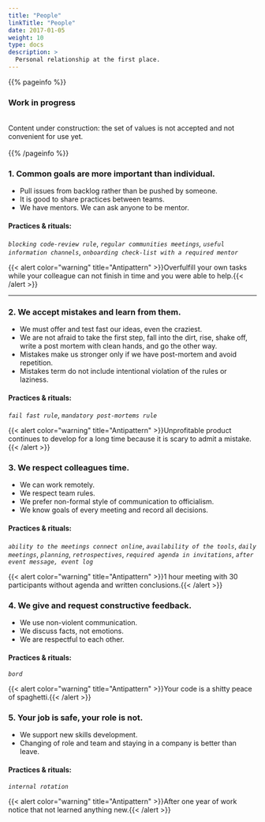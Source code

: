 ```yaml
---
title: "People"
linkTitle: "People"
date: 2017-01-05
weight: 10
type: docs
description: >
  Personal relationship at the first place.
---
```


{{% pageinfo %}}
<h3>Work in progress</h3><br />
Content under construction: the set of values is not accepted and not convenient for use yet. <br /><br />
{{% /pageinfo %}}

### 1. Common goals are more important than individual.

* Pull issues from backlog rather than be pushed by someone. 
* It is good to share practices between teams. 
* We have mentors. We can ask anyone to be mentor. 

#### Practices & rituals: 
*`blocking code-review rule`*, *`regular communities meetings`, `useful information channels`*, *`onboarding check-list with a required mentor`*

{{< alert color="warning" title="Antipattern" >}}Overfulfill your own tasks while your colleague can not finish in time and you were able to help.{{< /alert >}}

<hr>

### 2. We accept mistakes and learn from them.

* We must offer and test fast our ideas, even the craziest.
* We are not afraid to take the first step, fall into the dirt, rise, shake off, write a post mortem with clean hands, and go the other way. 
* Mistakes make us stronger only if we have post-mortem and avoid repetition. 
* Mistakes term do not include intentional violation of the rules or laziness. 

#### Practices & rituals: 
*`fail fast rule`*, *`mandatory post-mortems rule`*

{{< alert color="warning" title="Antipattern" >}}Unprofitable product continues to develop for a long time because it is scary to admit a mistake.{{< /alert >}}

### 3. We respect colleagues time.

* We can work remotely. 
* We respect team rules. 
* We prefer non-formal style of communication to officialism.
* We know goals of every meeting and record all decisions.

#### Practices & rituals: 
*`ability to the meetings connect online`*, *`availability of the tools`*, *`daily meetings`*, *`planning`*, *`retrospectives`*, *`required agenda in invitations`*, *`after event message, event log`*

{{< alert color="warning" title="Antipattern" >}}1 hour meeting with 30 participants without agenda and written conclusions.{{< /alert >}}

### 4. We give and request constructive feedback.

* We use non-violent communication.
* We discuss facts, not emotions.
* We are respectful to each other. 

#### Practices & rituals: 
*`bord`*

{{< alert color="warning" title="Antipattern" >}}Your code is a shitty peace of spaghetti.{{< /alert >}}

### 5. Your job is safe, your role is not.

* We support new skills development.
* Changing of role and team and staying in a company is better than leave.

#### Practices & rituals:
*`internal rotation`*

{{< alert color="warning" title="Antipattern" >}}After one year of work notice that not learned anything new.{{< /alert >}}